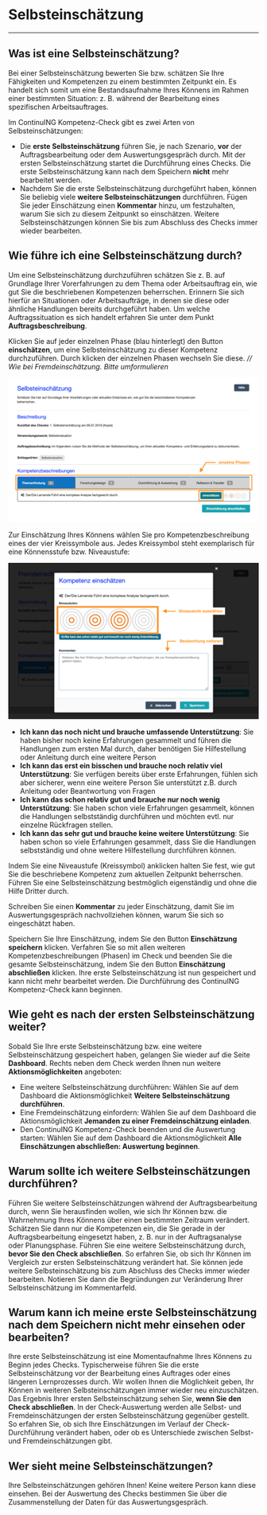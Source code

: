 # Selbsteinschätzung
- - -

## Was ist eine Selbsteinschätzung?

Bei einer Selbsteinschätzung bewerten Sie bzw. schätzen Sie Ihre Fähigkeiten und Kompetenzen zu einem bestimmten Zeitpunkt ein. 
Es handelt sich somit um eine Bestandsaufnahme Ihres Könnens im Rahmen einer bestimmten Situation: 
z. B. während der Bearbeitung eines spezifischen Arbeitsauftrages.

Im ContinuING Kompetenz-Check gibt es zwei Arten von Selbsteinschätzungen: 
* Die **erste Selbsteinschätzung** führen Sie, je nach Szenario, **vor** der Auftragsbearbeitung oder dem Auswertungsgespräch durch. Mit der ersten Selbsteinschätzung startet die Durchführung eines Checks. Die erste Selbsteinschätzung kann nach dem Speichern **nicht** mehr bearbeitet werden.
* Nachdem Sie die erste Selbsteinschätzung durchgeführt haben, können Sie beliebig viele **weitere Selbsteinschätzungen** durchführen. Fügen Sie jeder Einschätzung einen **Kommentar** hinzu, um festzuhalten, warum Sie sich zu diesem Zeitpunkt so einschätzen. Weitere Selbsteinschätzungen können Sie bis zum Abschluss des Checks immer wieder bearbeiten.

## Wie führe ich eine Selbsteinschätzung durch?
Um eine Selbsteinschätzung durchzuführen schätzen Sie z. B. auf Grundlage Ihrer Vorerfahrungen zu dem Thema oder Arbeitsauftrag ein, wie gut Sie die beschriebenen Kompetenzen beherrschen. Erinnern Sie sich hierfür an Situationen oder Arbeitsaufträge, in denen sie diese oder ähnliche Handlungen bereits durchgeführt haben. Um welche Auftragssituation es sich handelt erfahren Sie unter dem Punkt **Auftragsbeschreibung**.  

Klicken Sie auf jeder einzelnen Phase (blau hinterlegt) den Button **einschätzen**, um eine Selbsteinschätzung zu dieser Kompetenz durchzuführen. Durch klicken der einzelnen Phasen wechseln Sie diese. *// Wie bei Fremdeinschätzung. Bitte umformulieren*

![Klicken Sie diesen Button, um eine Selbsteinschätzung zu einer Kompetenzbeschreibung durchzuführen](media/Selbsteinschaetzung.jpg)

Zur Einschätzung Ihres Könnens wählen Sie pro Kompetenzbeschreibung eines der vier Kreissymbole aus. Jedes Kreissymbol steht exemplarisch für eine Könnensstufe bzw. Niveaustufe: 

![Klicken Sie diesen Button, um eine Selbsteinschätzung zu einer Kompetenzbeschreibung durchzuführen](media/Fremdeinschaetzung_Deatail.jpg)

* **Ich kann das noch nicht und brauche umfassende Unterstützung**: Sie haben bisher noch keine Erfahrungen gesammelt und führen die Handlungen zum ersten Mal durch, daher benötigen Sie Hilfestellung oder Anleitung durch eine weitere Person
* **Ich kann das erst ein bisschen und brauche noch relativ viel Unterstützung**: Sie verfügen bereits über erste Erfahrungen, fühlen sich aber sicherer, wenn eine weitere Person Sie unterstützt z.B. durch Anleitung oder Beantwortung von Fragen
* **Ich kann das schon relativ gut und brauche nur noch wenig Unterstützung**: Sie haben schon viele Erfahrungen gesammelt, können die Handlungen selbstständig durchführen und möchten evtl. nur einzelne Rückfragen stellen.
* **Ich kann das sehr gut und brauche keine weitere Unterstützung**: Sie haben schon so viele Erfahrungen gesammelt, dass Sie die Handlungen selbstständig und ohne weitere Hilfestellung durchführen können.

Indem Sie eine Niveaustufe (Kreissymbol) anklicken halten Sie fest, wie gut Sie die beschriebene Kompetenz zum aktuellen Zeitpunkt beherrschen. 
Führen Sie eine Selbsteinschätzung bestmöglich eigenständig und ohne die Hilfe Dritter durch.

Schreiben Sie einen **Kommentar** zu jeder Einschätzung, damit Sie im Auswertungsgespräch nachvollziehen können, warum Sie sich so eingeschätzt haben. 

Speichern Sie Ihre Einschätzung, indem Sie den Button **Einschätzung speichern** klicken.
Verfahren Sie so mit allen weiteren Kompetenzbeschreibungen (Phasen) im Check und beenden Sie die gesamte Selbsteinschätzung, indem Sie den Button **Einschätzung abschließen** klicken. Ihre erste Selbsteinschätzung ist nun gespeichert und kann nicht mehr bearbeitet werden. Die Durchführung des ContinuING Kompetenz-Check kann beginnen.

## Wie geht es nach der ersten Selbsteinschätzung weiter?
Sobald Sie Ihre erste Selbsteinschätzung bzw. eine weitere Selbsteinschätzung gespeichert haben, gelangen Sie wieder auf die Seite **Dashboard**. 
Rechts neben dem Check werden Ihnen nun weitere **Aktionsmöglichkeiten** angeboten:
* Eine weitere Selbsteinschätzung durchführen: Wählen Sie auf dem Dashboard die Aktionsmöglichkeit **Weitere Selbsteinschätzung durchführen**.
* Eine Fremdeinschätzung einfordern: Wählen Sie auf dem Dashboard die Aktionsmöglichkeit **Jemanden zu einer Fremdeinschätzung einladen**.
* Den ContinuING Kompetenz-Check beenden und die Auswertung starten: Wählen Sie auf dem Dashboard die Aktionsmöglichkeit **Alle Einschätzungen abschließen: Auswertung beginnen**.

## Warum sollte ich weitere Selbsteinschätzungen durchführen?

Führen Sie weitere Selbsteinschätzungen während der Auftragsbearbeitung durch, wenn Sie herausfinden wollen, wie sich Ihr Können bzw. die Wahrnehmung Ihres Könnens über einen bestimmten Zeitraum verändert. 
Schätzen Sie dann nur die Kompetenzen ein, die Sie gerade in der Auftragsbearbeitung eingesetzt haben, z. B. nur in der Auftragsanalyse oder Planungsphase.
Führen Sie eine weitere Selbsteinschätzung durch, **bevor Sie den Check abschließen**. So erfahren Sie, ob sich Ihr Können im Vergleich zur ersten Selbsteinschätzung verändert hat.
Sie können jede weitere Selbsteinschätzung bis zum Abschluss des Checks immer wieder bearbeiten. Notieren Sie dann die Begründungen zur Veränderung Ihrer Selbsteinschätzung im Kommentarfeld.

## Warum kann ich meine erste Selbsteinschätzung nach dem Speichern nicht mehr einsehen oder bearbeiten?
Ihre erste Selbsteinschätzung ist eine Momentaufnahme Ihres Könnens zu Beginn jedes Checks. Typischerweise führen Sie die erste Selbsteinschätzung vor der Bearbeitung eines Auftrages oder eines längeren Lernprozesses durch. Wir wollen Ihnen die Möglichkeit geben, Ihr Können in weiteren Selbsteinschätzungen immer wieder neu einzuschätzen. Das Ergebnis Ihrer ersten Selbsteinschätzung sehen Sie, **wenn Sie den Check abschließen**.
In der Check-Auswertung werden alle Selbst- und Fremdeinschätzungen der ersten Selbsteinschätzung gegenüber gestellt. So erfahren Sie, ob sich Ihre Einschätzungen im Verlauf der Check-Durchführung verändert haben, oder ob es Unterschiede zwischen Selbst- und Fremdeinschätzungen gibt.

## Wer sieht meine Selbsteinschätzungen?
Ihre Selbsteinschätzungen gehören Ihnen! Keine weitere Person kann diese einsehen. Bei der Auswertung des Checks bestimmen Sie über die Zusammenstellung der Daten für das Auswertungsgespräch.

